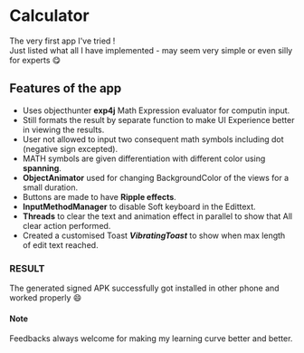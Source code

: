 # Calculator
The very first app I've tried ! <br>Just listed what all I have implemented - may seem very simple or even silly for experts :yum:
</br>

## Features of the app
- Uses objecthunter **exp4j** Math Expression evaluator for computin input.
- Still formats the result by separate function to make UI Experience better in viewing the results.
- User not allowed to input two consequent math symbols including dot (negative sign excepted).
- MATH symbols are given differentiation with different color using **spanning**.
- **ObjectAnimator** used for changing BackgroundColor of the views for a small duration.
- Buttons are made to have **Ripple effects**.
- **InputMethodManager** to disable Soft keyboard in the Edittext.
- **Threads** to clear the text and animation effect in parallel to show that All clear action performed.
- Created a customised Toast **_VibratingToast_** to show when max length of edit text reached.


### RESULT
The generated signed APK successfully got installed in other phone and worked properly :smile:

#### Note
Feedbacks always welcome for making my learning curve better and better.
